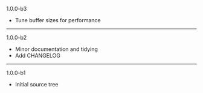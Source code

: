 1.0.0-b3

* Tune buffer sizes for performance

---

1.0.0-b2

* Minor documentation and tidying
* Add CHANGELOG

---

1.0.0-b1

* Initial source tree


